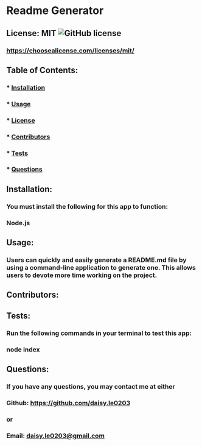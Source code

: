# Readme Generator

## License: MIT ![GitHub license](https://img.shields.io/github/license/Naereen/StrapDown.js.svg)

### https://choosealicense.com/licenses/mit/

## Table of Contents:

### \* [Installation](#installation)

### \* [Usage](#usage)

### \* [License](#license)

### \* [Contributors](#contributors)

### \* [Tests](#tests)

### \* [Questions](#questions)

## Installation:

### You must install the following for this app to function:

### Node.js

## Usage:

### Users can quickly and easily generate a README.md file by using a command-line application to generate one. This allows users to devote more time working on the project.

## Contributors:

###

## Tests:

### Run the following commands in your terminal to test this app:

### node index

## Questions:

### If you have any questions, you may contact me at either

### Github: https://github.com/daisy.le0203

### or

### Email: daisy.le0203@gmail.com
